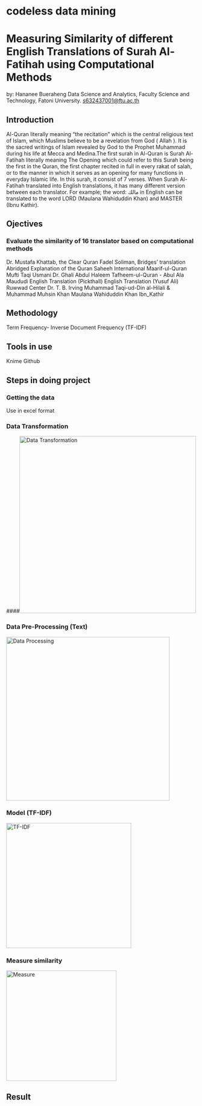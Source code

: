 # codeless data mining
# Measuring Similarity of different English Translations of Surah Al-Fatihah using Computational Methods

by: Hananee Bueraheng
Data Science and Analytics, Faculty Science and Technology, Fatoni University.
s632437001@ftu.ac.th

## Introduction

Al-Quran literally meaning “the recitation” which is the central religious text of Islam, which Muslims believe to be a revelation from God ( Allah ). It is the sacred writings of Islam revealed by God to the Prophet Muhammad during his life at Mecca and Medina.The first surah in Al-Quran is Surah Al-Fatihah literally meaning The Opening which could refer to this Surah being the first in the Quran, the first chapter recited in full in every rakat of salah, or to the manner in which it serves as an opening for many functions in everyday Islamic life. In this surah, it consist of 7 verses. 
When Surah Al-Fatihah translated into English translations, it has many different version between each translator. For example; the word: مالك in English can be translated to the word LORD (Maulana Wahiduddin Khan) and MASTER (Ibnu Kathir).

## Ojectives
### Evaluate the similarity of 16 translator based on computational methods 
Dr. Mustafa Khattab, the Clear Quran
Fadel Soliman, Bridges’ translation
Abridged Explanation of the Quran
Saheeh International
Maarif-ul-Quran
Mufti Taqi Usmani
Dr. Ghali
Abdul Haleem
Tafheem-ul-Quran - Abul Ala Maududi
English Translation (Pickthall)
English Translation (Yusuf Ali)
Ruwwad Center
Dr. T. B. Irving
Muhammad Taqi-ud-Din al-Hilali &amp; Muhammad Muhsin Khan
Maulana Wahiduddin Khan
Ibn_Kathir 

## Methodology
Term Frequency- Inverse Document Frequency (TF-IDF)

## Tools in use
Knime
Github

## Steps in doing project
###  Getting the data
Use in excel format

### Data Transformation
####<img width="468" alt="Data Transformation" src="https://user-images.githubusercontent.com/96813206/196069899-de7691f3-bc6d-4f19-b49d-f86352a96200.png">

### Data Pre-Processing (Text)
<img width="433" alt="Data Processing" src="https://user-images.githubusercontent.com/96813206/196070051-1c9c09ca-4b55-421a-aa8e-b5ad765eaa7f.png">

### Model (TF-IDF)
<img width="331" alt="TF-IDF" src="https://user-images.githubusercontent.com/96813206/196070169-a47b7ace-3c4d-44fe-9a81-9b658a214a74.png">

### Measure similarity
<img width="292" alt="Measure" src="https://user-images.githubusercontent.com/96813206/196070532-18a93243-44c3-460f-972b-91928c4a3750.png">


## Result

